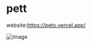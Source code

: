 # pett
website:https://peto.vercel.app/

![image](https://user-images.githubusercontent.com/76869950/129486683-1120ac0b-3057-4ae0-bba3-25d50c263341.png)
